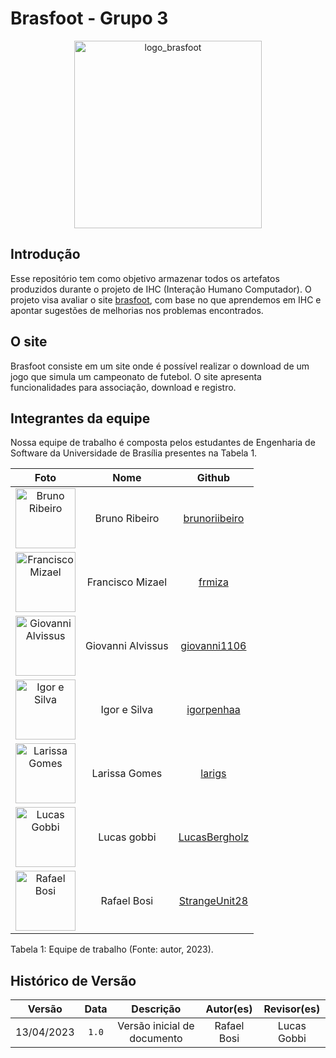 # Brasfoot - Grupo 3

<div style="text-align: center">
<img src="https://github.com/Interacao-Humano-Computador/2023.1-Brasfoot/blob/main/Docs/img/logo_brasfoot.jpg" alt="logo_brasfoot" style="width: 300px" al>
</div>

## Introdução

 Esse repositório tem como objetivo armazenar todos os artefatos produzidos durante o projeto de IHC (Interação Humano Computador). O projeto visa avaliar o site [brasfoot](http://www.brasfoot.com/), com base no que aprendemos em IHC e apontar sugestões de melhorias nos problemas encontrados.

## O site

 Brasfoot consiste em um site onde é possível realizar o download de um jogo que simula um campeonato de futebol. O site apresenta funcionalidades para associação, download e registro.


## Integrantes da equipe

Nossa equipe de trabalho é composta pelos estudantes de Engenharia de Software da Universidade de Brasília presentes na Tabela 1.

|                                              Foto                                               |       Nome       |                          Github                           |
| :---------------------------------------------------------------------------------------------: | :--------------: | :-------------------------------------------------------: |
|        <img src="https://avatars.githubusercontent.com/u/87769920?v=4" alt="Bruno Ribeiro" style="width: 10vw">         |   Bruno Ribeiro   |           [brunoriibeiro](https://github.com/BrunoRiibeiro/)           |
|    <img src="https://github.com/Interacao-Humano-Computador/2023.1-Brasfoot/blob/main/Docs/img/foto_mizael.jpg" alt="Francisco Mizael" style="width: 10vw">    |  Francisco Mizael   |    [frmiza](https://github.com/frmiza)    |
|        <img src="https://avatars.githubusercontent.com/u/63993401?v=4" alt="Giovanni Alvissus" style="width: 10vw">        |   Giovanni Alvissus   |           [giovanni1106](https://github.com/giovanni1106/)           |
| <img src="https://avatars.githubusercontent.com/u/98900627?v=4" alt="Igor e Silva" style="width: 10vw"> | Igor e Silva | [igorpenhaa](https://github.com/igorpenhaa) |
| <img src="https://avatars.githubusercontent.com/u/97994511?v=4" alt="Larissa Gomes" style="width: 10vw"> | Larissa Gomes | [larigs](https://github.com/larigs) |
| <img src="https://avatars.githubusercontent.com/u/99743571?v=4" alt="Lucas Gobbi" style="width: 10vw"> | Lucas gobbi | [LucasBergholz](https://github.com/LucasBergholz) |
| <img src="https://github.com/Interacao-Humano-Computador/2023.1-Brasfoot/blob/main/Docs/img/Foto_RafaelBosi.jpg" alt="Rafael Bosi" style="width: 10vw"> | Rafael Bosi | [StrangeUnit28](https://github.com/StrangeUnit28) |

<div style="text-align: left">
<p> Tabela 1: Equipe de trabalho (Fonte: autor, 2023).</p>
</div>

## Histórico de Versão

|   Versão   | Data  |                      Descrição                      |    Autor(es)     |  Revisor(es)  |
| :--------: | :---: | :-------------------------: | :--------------: | :-----------: |
| 13/04/2023 | `1.0` | Versão inicial de documento | Rafael Bosi | Lucas Gobbi |
